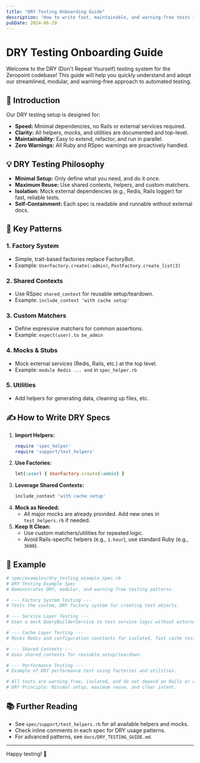 ```yaml
---
title: "DRY Testing Onboarding Guide"
description: "How to write fast, maintainable, and warning-free tests in the Zeropoint codebase using DRY principles."
pubDate: 2024-06-29
---
```


# DRY Testing Onboarding Guide

Welcome to the DRY (Don't Repeat Yourself) testing system for the Zeropoint codebase! This guide will help you quickly understand and adopt our streamlined, modular, and warning-free approach to automated testing.

## 🚀 Introduction

Our DRY testing setup is designed for:
- **Speed:** Minimal dependencies, no Rails or external services required.
- **Clarity:** All helpers, mocks, and utilities are documented and top-level.
- **Maintainability:** Easy to extend, refactor, and run in parallel.
- **Zero Warnings:** All Ruby and RSpec warnings are proactively handled.

## 💡 DRY Testing Philosophy

- **Minimal Setup:** Only define what you need, and do it once.
- **Maximum Reuse:** Use shared contexts, helpers, and custom matchers.
- **Isolation:** Mock external dependencies (e.g., Redis, Rails logger) for fast, reliable tests.
- **Self-Containment:** Each spec is readable and runnable without external docs.

## 🧩 Key Patterns

### 1. Factory System
- Simple, trait-based factories replace FactoryBot.
- Example: `UserFactory.create(:admin)`, `PostFactory.create_list(3)`

### 2. Shared Contexts
- Use RSpec `shared_context` for reusable setup/teardown.
- Example: `include_context 'with cache setup'`

### 3. Custom Matchers
- Define expressive matchers for common assertions.
- Example: `expect(user).to be_admin`

### 4. Mocks & Stubs
- Mock external services (Redis, Rails, etc.) at the top level.
- Example: `module Redis ... end` in `spec_helper.rb`

### 5. Utilities
- Add helpers for generating data, cleaning up files, etc.

## ✍️ How to Write DRY Specs

1. **Import Helpers:**
   ```ruby
   require 'spec_helper'
   require 'support/test_helpers'
   ```
2. **Use Factories:**
   ```ruby
   let(:user) { UserFactory.create(:admin) }
   ```
3. **Leverage Shared Contexts:**
   ```ruby
   include_context 'with cache setup'
   ```
4. **Mock as Needed:**
   - All major mocks are already provided. Add new ones in `test_helpers.rb` if needed.
5. **Keep It Clean:**
   - Use custom matchers/utilities for repeated logic.
   - Avoid Rails-specific helpers (e.g., `1.hour`), use standard Ruby (e.g., `3600`).

## 📝 Example

```ruby
# spec/examples/dry_testing_example_spec.rb
# DRY Testing Example Spec
# Demonstrates DRY, modular, and warning-free testing patterns.

# --- Factory System Testing ---
# Tests the custom, DRY factory system for creating test objects.

# --- Service Layer Testing ---
# Uses a mock QueryBuilderService to test service logic without external dependencies.

# --- Cache Layer Testing ---
# Mocks Redis and configuration constants for isolated, fast cache tests.

# --- Shared Contexts ---
# Uses shared_contexts for reusable setup/teardown.

# --- Performance Testing ---
# Example of DRY performance test using factories and utilities.

# All tests are warning-free, isolated, and do not depend on Rails or external services.
# DRY Principle: Minimal setup, maximum reuse, and clear intent.
```

## 📚 Further Reading
- See `spec/support/test_helpers.rb` for all available helpers and mocks.
- Check inline comments in each spec for DRY usage patterns.
- For advanced patterns, see `docs/DRY_TESTING_GUIDE.md`.

---

Happy testing! 🚦 
